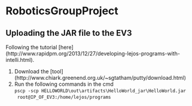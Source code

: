 # RoboticsGroupProject
<h2>Uploading the JAR file to the EV3</h2>
Following the tutorial [here](http://www.rapidpm.org/2013/12/27/developing-lejos-programs-with-intelli.html).
<ol>
<li>Download the [tool](http://www.chiark.greenend.org.uk/~sgtatham/putty/download.html)</li>
<li>Run the following commands in the cmd <br><code>pscp -scp HELLOWORLD\out\artifacts\HelloWorld_jar\HelloWorld.jar </code><br/><code> root@IP_OF_EV3:/home/lejos/programs</code></li>
</ol>
